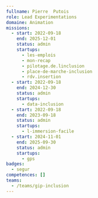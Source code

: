 ```yaml
---
fullname: Pierre  Putois
role: Lead Experimentations
domaine: Animation
missions:
  - start: 2022-09-18
    end: 2025-12-01
    status: admin
    startups:
      - les-emplois
      - mon-recap
      - pilotage.de.linclusion
      - place-de-marche-inclusion
      - rdv.insertion
  - start: 2022-09-18
    end: 2024-12-30
    status: admin
    startups:
      - data-inclusion
  - start: 2022-09-18
    end: 2023-09-18
    status: admin
    startups:
      - l-immersion-facile
  - start: 2024-11-01
    end: 2025-09-30
    status: admin
    startups:
      - gps
badges:
  - segur
competences: []
teams:
  - /teams/gip-inclusion
---
```

